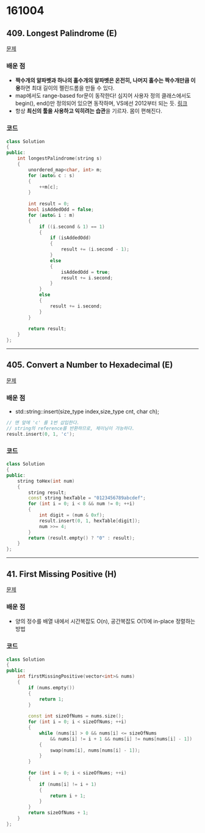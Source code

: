 # 161004


## 409. Longest Palindrome (E)

[문제](https://leetcode.com/problems/longest-palindrome/)

### 배운 점

* **짝수개의 알파벳과 하나의 홀수개의 알파벳은 온전히, 나머지 홀수는 짝수개만큼 이용**하면 최대 길이의 펠린드롬을 만들 수 있다.
* map에서도 range-based for문이 동작한다! 심지어 사용자 정의 클래스에서도 begin(), end()만 정의되어 있으면 동작하며, VS에선 2012부터 되는 듯. [링크](http://dntkrl79.blog.me/70180205049)
* 항상 **최신의 툴을 사용하고 익히려는 습관**을 기르자. 몸이 편해진다. 

### 코드

```cpp
class Solution
{
public:
    int longestPalindrome(string s)
    {
        unordered_map<char, int> m;
        for (auto& c : s)
        {
            ++m[c];
        }
    
        int result = 0;
        bool isAddedOdd = false;
        for (auto& i : m)
        {
            if ((i.second & 1) == 1)
            {
                if (isAddedOdd)
                {
                    result += (i.second - 1);
                }
                else
                {
                    isAddedOdd = true;
                    result += i.second;
                }
            }
            else
            {
                result += i.second;
            }
        }
    
        return result;
    }
};
```

---

## 405. Convert a Number to Hexadecimal (E)

[문제](https://leetcode.com/problems/convert-a-number-to-hexadecimal/)


### 배운 점

* std::string::insert(size_type index,size_type cnt, char ch); 

```cpp
// 맨 앞에 'c' 를 1번 삽입한다.
// string의 reference를 반환하므로, 체이닝이 가능하다.
result.insert(0, 1, 'c');
```

### 코드

```cpp
class Solution
{
public:
    string toHex(int num)
    {
        string result;
        const string hexTable = "0123456789abcdef";
        for (int i = 0; i < 8 && num != 0; ++i)
        {
            int digit = (num & 0xf);
            result.insert(0, 1, hexTable[digit]);
            num >>= 4;
        }
        return (result.empty() ? "0" : result);
    }
};
```

---

## 41. First Missing Positive (H)

[문제](https://leetcode.com/problems/first-missing-positive/)


### 배운 점

* 양의 정수를 배열 내에서 시간복잡도 O(n), 공간복잡도 O(1)에 in-place 정렬하는 방법

### 코드

```cpp
class Solution
{
public:
    int firstMissingPositive(vector<int>& nums)
    {
        if (nums.empty())
        {
            return 1;
        }
    
        const int sizeOfNums = nums.size();
        for (int i = 0; i < sizeOfNums; ++i)
        {
            while (nums[i] > 0 && nums[i] <= sizeOfNums
                && nums[i] != i + 1 && nums[i] != nums[nums[i] - 1])
            {
                swap(nums[i], nums[nums[i] - 1]);
            }
        }
    
        for (int i = 0; i < sizeOfNums; ++i)
        {
            if (nums[i] != i + 1)
            {
                return i + 1;
            }
        }
        return sizeOfNums + 1;
    }
};
```






